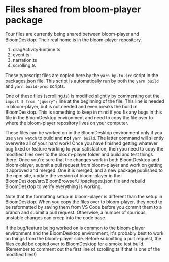 # Files shared from bloom-player package

Four files are currently being shared between bloom-player and BloomDesktop.
Their real home is in the bloom-player repository.

1. dragActivityRuntime.ts
2. event.ts
3. narration.ts
4. scrolling.ts

These typescript files are copied here by the `yarn bp-to-src` script in the
packages.json file.  This script is automatically run by both the `yarn
build` and `yarn build-prod` scripts.

One of these files (scrolling.ts) is modified slightly by commenting out the
`import $ from "jquery";` line at the beginning of the file.  This line is
needed in bloom-player, but is not needed and even breaks the build in
BloomDesktop.  This is something to keep in mind if you fix any bugs in this
file in the BloomDesktop environment and need to copy the file over to where
the bloom-player repository lives on your computer.

These files can be worked on in the BloomDesktop environment only if you use
`yarn watch` to build and **not** `yarn build`.  The latter command will
silently overwrite all of your hard work!  Once you have finished getting
whatever bug fixed or feature working to your satisfaction, then you need to
copy the modified files over to the bloom-player folder and build and test
things there.  Once you're sure that the changes work in both BloomDesktop
and bloom-player, submit a pull request from bloom-player and work on
getting it approved and merged.  One it is merged, and a new package
published to the npm site, update the version of bloom-player in the
BloomDesktop/src/BloomBrowserUI/packages.json file and rebuild BloomDesktop
to verify everything is working.

Note that the formatting setup in bloom-player is different than the setup
in BloomDesktop.  When you copy the files over to bloom-player, they need to
be reformatted by saving them from VS Code before you commit them to a
branch and submit a pull request.  Otherwise, a number of spurious, unstable
changes can creep into the code base.

If the bug/feature being worked on is common to the bloom-player environment
and the BloomDesktop environment, it's probably best to work on things from
the bloom-player side.  Before submitting a pull request, the files could be
copied over to BloomDesktop for a smoke test build. (Remember to comment out
the first line of scrolling.ts if that is one of the modified files!)
